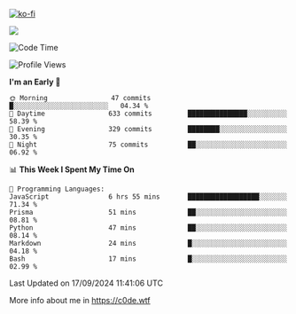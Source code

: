 [![ko-fi](https://ko-fi.com/img/githubbutton_sm.svg)](https://ko-fi.com/Z8Z4Y2LKX)

<a href="https://wakatime.com"><img src="https://wakatime.com/share/@c0dezin/b7f18a7c-ab3a-40b8-8bc7-b1b7bf71f1d6.svg" /></a>

<!--START_SECTION:waka-->
![Code Time](http://img.shields.io/badge/Code%20Time-107%20hrs%205%20mins-blue)

![Profile Views](http://img.shields.io/badge/Profile%20Views-0-blue)

**I'm an Early 🐤** 

```text
🌞 Morning                47 commits          █░░░░░░░░░░░░░░░░░░░░░░░░   04.34 % 
🌆 Daytime                633 commits         ███████████████░░░░░░░░░░   58.39 % 
🌃 Evening                329 commits         ████████░░░░░░░░░░░░░░░░░   30.35 % 
🌙 Night                  75 commits          ██░░░░░░░░░░░░░░░░░░░░░░░   06.92 % 
```


📊 **This Week I Spent My Time On** 

```text
💬 Programming Languages: 
JavaScript               6 hrs 55 mins       ██████████████████░░░░░░░   71.34 % 
Prisma                   51 mins             ██░░░░░░░░░░░░░░░░░░░░░░░   08.81 % 
Python                   47 mins             ██░░░░░░░░░░░░░░░░░░░░░░░   08.14 % 
Markdown                 24 mins             █░░░░░░░░░░░░░░░░░░░░░░░░   04.18 % 
Bash                     17 mins             █░░░░░░░░░░░░░░░░░░░░░░░░   02.99 % 
```


 Last Updated on 17/09/2024 11:41:06 UTC
<!--END_SECTION:waka-->

More info about me in https://c0de.wtf
